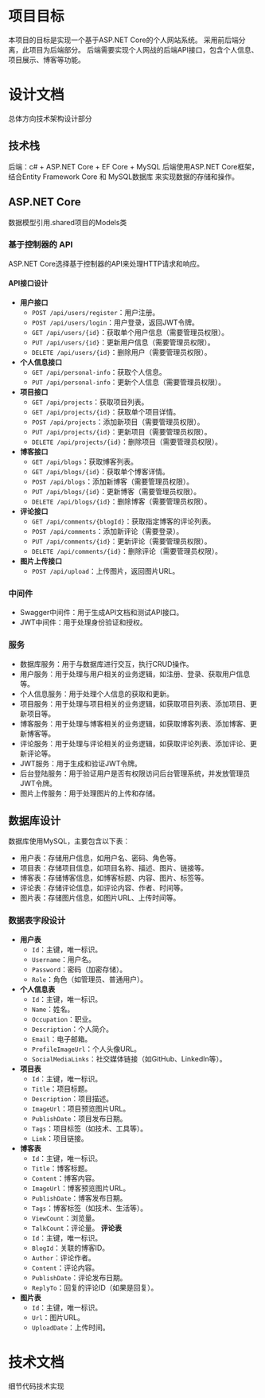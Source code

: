 # 项目目标
本项目的目标是实现一个基于ASP.NET Core的个人网站系统。
采用前后端分离，此项目为后端部分。
后端需要实现个人网战的后端API接口，包含个人信息、项目展示、博客等功能。

# 设计文档
总体方向技术架构设计部分
## 技术栈
后端：c# + ASP.NET Core + EF Core + MySQL
后端使用ASP.NET Core框架，结合Entity Framework Core 和 MySQL数据库 来实现数据的存储和操作。

## ASP.NET Core
数据模型引用.shared项目的Models类

### 基于控制器的 API
ASP.NET Core选择基于控制器的API来处理HTTP请求和响应。

#### API接口设计
- **用户接口**
  - `POST /api/users/register`：用户注册。
  - `POST /api/users/login`：用户登录，返回JWT令牌。
  - `GET /api/users/{id}`：获取单个用户信息（需要管理员权限）。
  - `PUT /api/users/{id}`：更新用户信息（需要管理员权限）。
  - `DELETE /api/users/{id}`：删除用户（需要管理员权限）。
- **个人信息接口**
  - `GET /api/personal-info`：获取个人信息。
  - `PUT /api/personal-info`：更新个人信息（需要管理员权限）。
- **项目接口**
  - `GET /api/projects`：获取项目列表。
  - `GET /api/projects/{id}`：获取单个项目详情。
  - `POST /api/projects`：添加新项目（需要管理员权限）。
  - `PUT /api/projects/{id}`：更新项目（需要管理员权限）。
  - `DELETE /api/projects/{id}`：删除项目（需要管理员权限）。
- **博客接口**
  - `GET /api/blogs`：获取博客列表。
  - `GET /api/blogs/{id}`：获取单个博客详情。
  - `POST /api/blogs`：添加新博客（需要管理员权限）。
  - `PUT /api/blogs/{id}`：更新博客（需要管理员权限）。
  - `DELETE /api/blogs/{id}`：删除博客（需要管理员权限）。
- **评论接口**
  - `GET /api/comments/{blogId}`：获取指定博客的评论列表。
  - `POST /api/comments`：添加新评论（需要登录）。
  - `PUT /api/comments/{id}`：更新评论（需要管理员权限）。
  - `DELETE /api/comments/{id}`：删除评论（需要管理员权限）。
- **图片上传接口**
  - `POST /api/upload`：上传图片，返回图片URL。

### 中间件
- Swagger中间件：用于生成API文档和测试API接口。
- JWT中间件：用于处理身份验证和授权。

### 服务
- 数据库服务：用于与数据库进行交互，执行CRUD操作。
- 用户服务：用于处理与用户相关的业务逻辑，如注册、登录、获取用户信息等。
- 个人信息服务：用于处理个人信息的获取和更新。
- 项目服务：用于处理与项目相关的业务逻辑，如获取项目列表、添加项目、更新项目等。
- 博客服务：用于处理与博客相关的业务逻辑，如获取博客列表、添加博客、更新博客等。
- 评论服务：用于处理与评论相关的业务逻辑，如获取评论列表、添加评论、更新评论等。
- JWT服务：用于生成和验证JWT令牌。
- 后台登陆服务：用于验证用户是否有权限访问后台管理系统，并发放管理员JWT令牌。
- 图片上传服务：用于处理图片的上传和存储。

## 数据库设计
数据库使用MySQL，主要包含以下表：
- 用户表：存储用户信息，如用户名、密码、角色等。
- 项目表：存储项目信息，如项目名称、描述、图片、链接等。
- 博客表：存储博客信息，如博客标题、内容、图片、标签等。
- 评论表：存储评论信息，如评论内容、作者、时间等。
- 图片表：存储图片信息，如图片URL、上传时间等。

### 数据表字段设计
- **用户表**
  - `Id`：主键，唯一标识。
  - `Username`：用户名。
  - `Password`：密码（加密存储）。
  - `Role`：角色（如管理员、普通用户）。
- **个人信息表**
  - `Id`：主键，唯一标识。
  - `Name`：姓名。
  - `Occupation`：职业。
  - `Description`：个人简介。
  - `Email`：电子邮箱。
  - `ProfileImageUrl`：个人头像URL。
  - `SocialMediaLinks`：社交媒体链接（如GitHub、LinkedIn等）。
- **项目表**
  - `Id`：主键，唯一标识。
  - `Title`：项目标题。
  - `Description`：项目描述。
  - `ImageUrl`：项目预览图片URL。
  - `PublishDate`：项目发布日期。
  - `Tags`：项目标签（如技术、工具等）。
  - `Link`：项目链接。
- **博客表**
  - `Id`：主键，唯一标识。
  - `Title`：博客标题。
  - `Content`：博客内容。
  - `ImageUrl`：博客预览图片URL。
  - `PublishDate`：博客发布日期。
  - `Tags`：博客标签（如技术、生活等）。
  - `ViewCount`：浏览量。
  - `TalkCount`：评论量。
  **评论表**
  - `Id`：主键，唯一标识。
  - `BlogId`：关联的博客ID。
  - `Author`：评论作者。
  - `Content`：评论内容。
  - `PublishDate`：评论发布日期。
  - `ReplyTo`：回复的评论ID（如果是回复）。
- **图片表**
  - `Id`：主键，唯一标识。
  - `Url`：图片URL。
  - `UploadDate`：上传时间。

# 技术文档
细节代码技术实现
